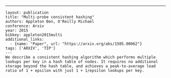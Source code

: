 ---
    layout: publication
    title: "Multi-probe consistent hashing"
    authors: Appleton Ben, O'Reilly Michael
    conference: Arxiv
    year: 2015
    bibkey: appleton2015multi
    additional_links:
      - {name: "Paper", url: "https://arxiv.org/abs/1505.00062"}
    tags: ['ARXIV', 'TIP']
    ---
    We describe a consistent hashing algorithm which performs multiple lookups per key in a hash table of nodes. It requires no additional storage beyond the hash table, and achieves a peak-to-average load ratio of 1 + epsilon with just 1 + 1/epsilon lookups per key.